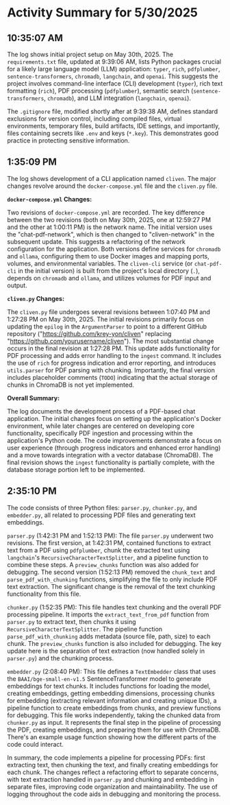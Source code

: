 # Activity Summary for 5/30/2025

## 10:35:07 AM
The log shows initial project setup on May 30th, 2025.  The `requirements.txt` file, updated at 9:39:06 AM, lists Python packages crucial for a likely large language model (LLM) application: `typer`, `rich`, `pdfplumber`, `sentence-transformers`, `chromadb`, `langchain`, and `openai`. This suggests the project involves command-line interface (CLI) development (`typer`), rich text formatting (`rich`), PDF processing (`pdfplumber`), semantic search (`sentence-transformers`, `chromadb`), and LLM integration (`langchain`, `openai`).

The `.gitignore` file, modified shortly after at 9:39:38 AM, defines standard exclusions for version control, including compiled files, virtual environments, temporary files, build artifacts, IDE settings, and importantly, files containing secrets like `.env` and keys (`*.key`).  This demonstrates good practice in protecting sensitive information.


## 1:35:09 PM
The log shows development of a CLI application named `cliven`.  The major changes revolve around the `docker-compose.yml` file and the `cliven.py` file.

**`docker-compose.yml` Changes:**

Two revisions of `docker-compose.yml` are recorded.  The key difference between the two revisions (both on May 30th, 2025, one at 12:59:27 PM and the other at 1:00:11 PM) is the network name. The initial version uses the "chat-pdf-network", which is then changed to "cliven-network" in the subsequent update.  This suggests a refactoring of the network configuration for the application.  Both versions define services for `chromadb` and `ollama`,  configuring them to use Docker images and mapping ports, volumes, and environmental variables. The `cliven-cli` service (or `chat-pdf-cli` in the initial version) is built from the project's local directory (`.`), depends on `chromadb` and `ollama`, and utilizes volumes for PDF input and output.

**`cliven.py` Changes:**

The `cliven.py` file undergoes several revisions between 1:07:40 PM and 1:27:28 PM on May 30th, 2025.  The initial revisions primarily focus on updating the `epilog` in the `ArgumentParser` to point to a different GitHub repository ("https://github.com/krey-yon/cliven" replacing "https://github.com/yourusername/cliven").  The most substantial change occurs in the final revision at 1:27:28 PM.  This update adds functionality for PDF processing and adds error handling to the `ingest` command.  It includes the use of `rich` for progress indication and error reporting,  and introduces `utils.parser` for PDF parsing with chunking.  Importantly, the final version includes placeholder comments (`TODO`) indicating that the actual storage of chunks in ChromaDB is not yet implemented.

**Overall Summary:**

The log documents the development process of a PDF-based chat application. The initial changes focus on setting up the application's Docker environment, while later changes are centered on developing core functionality, specifically PDF ingestion and processing within the application's Python code.  The code improvements demonstrate a focus on user experience (through progress indicators and enhanced error handling) and a move towards integration with a vector database (ChromaDB). The final revision shows the `ingest` functionality is partially complete, with the database storage portion left to be implemented.


## 2:35:10 PM
The code consists of three Python files: `parser.py`, `chunker.py`, and `embedder.py`, all related to processing PDF files and generating text embeddings.

`parser.py` (1:42:31 PM and 1:52:13 PM):  The file `parser.py` underwent two revisions.  The first version, at 1:42:31 PM, contained functions to extract text from a PDF using `pdfplumber`, chunk the extracted text using `langchain`'s `RecursiveCharacterTextSplitter`, and a pipeline function to combine these steps.  A `preview_chunks` function was also added for debugging.  The second version (1:52:13 PM) removed the `chunk_text` and `parse_pdf_with_chunking` functions, simplifying the file to only include PDF text extraction.  The significant change is the removal of the text chunking functionality from this file.


`chunker.py` (1:52:35 PM): This file handles text chunking and the overall PDF processing pipeline.  It imports the `extract_text_from_pdf` function from `parser.py` to extract text, then chunks it using `RecursiveCharacterTextSplitter`.  The pipeline function `parse_pdf_with_chunking` adds metadata (source file, path, size) to each chunk.  The  `preview_chunks` function is also included for debugging.  The key update here is the separation of text extraction (now handled solely in `parser.py`) and the chunking process.


`embedder.py` (2:08:40 PM): This file defines a `TextEmbedder` class that uses the `BAAI/bge-small-en-v1.5` SentenceTransformer model to generate embeddings for text chunks.  It includes functions for loading the model, creating embeddings, getting embedding dimensions, processing chunks for embedding (extracting relevant information and creating unique IDs),  a pipeline function to create embeddings from chunks, and preview functions for debugging.  This file works independently, taking the chunked data from `chunker.py` as input.  It represents the final step in the pipeline of processing the PDF, creating embeddings, and preparing them for use with ChromaDB.  There's an example usage function showing how the different parts of the code could interact.

In summary, the code implements a pipeline for processing PDFs:  first extracting text, then chunking the text, and finally creating embeddings for each chunk. The changes reflect a refactoring effort to separate concerns, with text extraction handled in `parser.py` and chunking and embedding in separate files, improving code organization and maintainability.  The use of logging throughout the code aids in debugging and monitoring the process.
